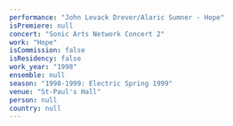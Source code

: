 ```yaml
---
performance: "John Levack Drever/Alaric Sumner - Hope"
isPremiere: null
concert: "Sonic Arts Network Concert 2"
work: "Hope"
isCommission: false
isResidency: false
work_year: "1998"
ensemble: null
season: "1998-1999: Electric Spring 1999"
venue: "St-Paul's Hall"
person: null
country: null
---
```


